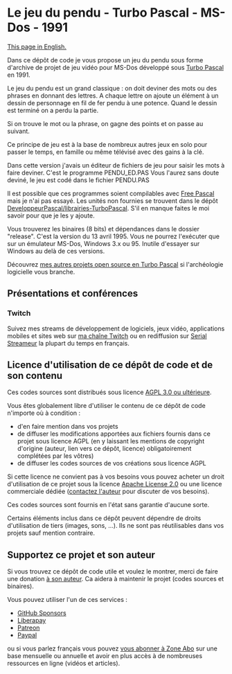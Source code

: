 # Le jeu du pendu - Turbo Pascal - MS-Dos - 1991

[This page in English.](README.md)

Dans ce dépôt de code je vous propose un jeu du pendu sous forme d'archive de projet de jeu vidéo pour MS-Dos développé sous [Turbo Pascal](https://fr.wikipedia.org/wiki/Turbo_Pascal) en 1991.

Le jeu du pendu est un grand classique : on doit deviner des mots ou des phrases en donnant des lettres. A chaque lettre on ajoute un élément à un dessin de personnage en fil de fer pendu à une potence. Quand le dessin est terminé on a perdu la partie.

Si on trouve le mot ou la phrase, on gagne des points et on passe au suivant.

Ce principe de jeu est à la base de nombreux autres jeux en solo pour passer le temps, en famille ou même télévisé avec des gains à la clé.

Dans cette version j'avais un éditeur de fichiers de jeu pour saisir les mots à faire deviner. C'est le programme PENDU_ED.PAS
Vous l'aurez sans doute deviné, le jeu est codé dans le fichier PENDU.PAS

Il est possible que ces programmes soient compilables avec [Free Pascal](https://www.freepascal.org) mais je n'ai pas essayé. Les unités non fournies se trouvent dans le dépôt [DeveloppeurPascal/librairies-TurboPascal](https://github.com/DeveloppeurPascal/librairies-TurboPascal). S'il en manque faites le moi savoir pour que je les y ajoute.

Vous trouverez les binaires (8 bits) et dépendances dans le dossier "release". C'est la version du 13 avril 1995. Vous ne pourrez l'exécuter que sur un émulateur MS-Dos, Windows 3.x ou 95. Inutile d'essayer sur Windows au delà de ces versions.

Découvrez [mes autres projets open source en Turbo Pascal](https://github.com/DeveloppeurPascal?tab=repositories&q=TurboPascal&type=&language=&sort=) si l'archéologie logicielle vous branche.

## Présentations et conférences

### Twitch

Suivez mes streams de développement de logiciels, jeux vidéo, applications mobiles et sites web sur [ma chaîne Twitch](https://www.twitch.tv/patrickpremartin) ou en rediffusion sur [Serial Streameur](https://serialstreameur.fr) la plupart du temps en français.

## Licence d'utilisation de ce dépôt de code et de son contenu

Ces codes sources sont distribués sous licence [AGPL 3.0 ou ultérieure](https://choosealicense.com/licenses/agpl-3.0/).

Vous êtes globalement libre d'utiliser le contenu de ce dépôt de code n'importe où à condition :
* d'en faire mention dans vos projets
* de diffuser les modifications apportées aux fichiers fournis dans ce projet sous licence AGPL (en y laissant les mentions de copyright d'origine (auteur, lien vers ce dépôt, licence) obligatoirement complétées par les vôtres)
* de diffuser les codes sources de vos créations sous licence AGPL

Si cette licence ne convient pas à vos besoins vous pouvez acheter un droit d'utilisation de ce projet sous la licence [Apache License 2.0](https://choosealicense.com/licenses/apache-2.0/) ou une licence commerciale dédiée ([contactez l'auteur](https://developpeur-pascal.fr/nous-contacter.php) pour discuter de vos besoins).

Ces codes sources sont fournis en l'état sans garantie d'aucune sorte.

Certains éléments inclus dans ce dépôt peuvent dépendre de droits d'utilisation de tiers (images, sons, ...). Ils ne sont pas réutilisables dans vos projets sauf mention contraire.

## Supportez ce projet et son auteur

Si vous trouvez ce dépôt de code utile et voulez le montrer, merci de faire une donation [à son auteur](https://github.com/DeveloppeurPascal). Ca aidera à maintenir le projet (codes sources et binaires).

Vous pouvez utiliser l'un de ces services :

* [GitHub Sponsors](https://github.com/sponsors/DeveloppeurPascal)
* [Liberapay](https://liberapay.com/PatrickPremartin)
* [Patreon](https://www.patreon.com/patrickpremartin)
* [Paypal](https://www.paypal.com/paypalme/patrickpremartin)

ou si vous parlez français vous pouvez [vous abonner à Zone Abo](https://zone-abo.fr/nos-abonnements.php) sur une base mensuelle ou annuelle et avoir en plus accès à de nombreuses ressources en ligne (vidéos et articles).
